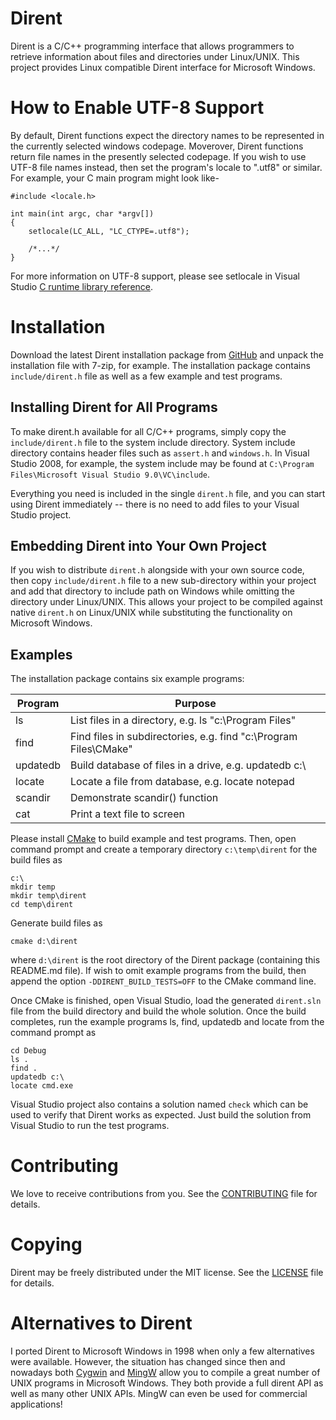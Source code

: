 # Dirent

Dirent is a C/C++ programming interface that allows programmers to retrieve
information about files and directories under Linux/UNIX.  This project
provides Linux compatible Dirent interface for Microsoft Windows.


# How to Enable UTF-8 Support

By default, Dirent functions expect the directory names to be represented in
the currently selected windows codepage.  Moverover, Dirent functions return
file names in the presently selected codepage.  If you wish to use UTF-8 file
names instead, then set the program's locale to ".utf8" or similar.  For
example, your C main program might look like-

```
#include <locale.h>

int main(int argc, char *argv[])
{
    setlocale(LC_ALL, "LC_CTYPE=.utf8");

    /*...*/
}
```

For more information on UTF-8 support, please see setlocale in Visual Studio
[C runtime library reference](https://docs.microsoft.com/en-us/cpp/c-runtime-library/reference/setlocale-wsetlocale?view=msvc-160#utf-8-support).


# Installation

Download the latest Dirent installation package from
[GitHub](https://github.com/tronkko/dirent/releases) and
unpack the installation file with 7-zip, for example.  The installation
package contains ``include/dirent.h`` file as well as a few example and test
programs.


## Installing Dirent for All Programs

To make dirent.h available for all C/C++ programs, simply copy the
``include/dirent.h`` file to the system include directory.  System include
directory contains header files such as ``assert.h`` and ``windows.h``.  In
Visual Studio 2008, for example, the system include may be found at
``C:\Program Files\Microsoft Visual Studio 9.0\VC\include``.

Everything you need is included in the single ``dirent.h`` file, and you can
start using Dirent immediately -- there is no need to add files to your
Visual Studio project.


## Embedding Dirent into Your Own Project

If you wish to distribute ``dirent.h`` alongside with your own source code,
then copy ``include/dirent.h`` file to a new sub-directory within your project
and add that directory to include path on Windows while omitting the directory
under Linux/UNIX.  This allows your project to be compiled against native
``dirent.h`` on Linux/UNIX while substituting the functionality on Microsoft
Windows.


## Examples

The installation package contains six example programs:

Program  | Purpose
-------- | -----------------------------------------------------------------
ls       | List files in a directory, e.g. ls "c:\Program Files"
find     | Find files in subdirectories, e.g. find "c:\Program Files\CMake"
updatedb | Build database of files in a drive, e.g. updatedb c:\
locate   | Locate a file from database, e.g. locate notepad
scandir  | Demonstrate scandir() function
cat      | Print a text file to screen

Please install [CMake](https://cmake.org/) to build example and test programs.
Then, open command prompt and create a temporary directory ``c:\temp\dirent``
for the build files as

```
c:\
mkdir temp
mkdir temp\dirent
cd temp\dirent
```

Generate build files as

```
cmake d:\dirent
```

where ``d:\dirent`` is the root directory of the Dirent package (containing
this README.md file).  If wish to omit example programs from the
build, then append the option ``-DDIRENT_BUILD_TESTS=OFF`` to the CMake
command line.

Once CMake is finished, open Visual Studio, load the generated ``dirent.sln``
file from the build directory and build the whole solution.  Once the build
completes, run the example programs ls, find, updatedb and locate from the
command prompt as

```
cd Debug
ls .
find .
updatedb c:\
locate cmd.exe
```

Visual Studio project also contains a solution named ``check`` which can be
used to verify that Dirent works as expected.  Just build the solution from
Visual Studio to run the test programs.


# Contributing

We love to receive contributions from you.  See the
[CONTRIBUTING](CONTRIBUTING.md) file for details.


# Copying

Dirent may be freely distributed under the MIT license.  See the
[LICENSE](LICENSE) file for details.


# Alternatives to Dirent

I ported Dirent to Microsoft Windows in 1998 when only a few alternatives
were available.  However, the situation has changed since then and nowadays
both [Cygwin](http://www.cygwin.com) and [MingW](http://www.mingw.org)
allow you to compile a great number of UNIX programs in Microsoft Windows.
They both provide a full dirent API as well as many other UNIX APIs.  MingW
can even be used for commercial applications!
